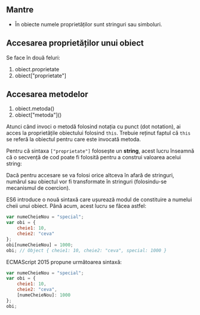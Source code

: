 ## Mantre

- În obiecte numele proprietăților sunt stringuri sau simboluri.

## Accesarea proprietăților unui obiect

Se face în două feluri:
1. obiect.proprietate
2. obiect\["proprietate"]

## Accesarea metodelor

1. obiect.metoda()
2. obiect\["metoda"]()

Atunci când invoci o metodă folosind notația cu punct (dot notation), ai acces la proprietățile obiectului folosind `this`. Trebuie reținut faptul că `this` se referă la obiectul pentru care este invocată metoda.

Pentru că sintaxa `["proprietate"]` folosește un **string**, acest lucru înseamnă că o secvență de cod poate fi folosită pentru a construi valoarea acelui string:

Dacă pentru accesare se va folosi orice altceva în afară de stringuri, numărul sau obiectul vor fi transformate în stringuri (folosindu-se mecanismul de coercion).

ES6 introduce o nouă sintaxă care ușurează modul de constituire a numelui cheii unui obiect. Până acum, acest lucru se făcea astfel:

```javascript
var numeCheieNou = "special";
var obi = {
	cheie1: 10,
	cheie2: "ceva"
};
obi[numeCheieNou] = 1000;
obi; // Object { cheie1: 10, cheie2: "ceva", special: 1000 }
```

ECMAScript 2015 propune următoarea sintaxă:

```javascript
var numeCheieNou = "special";
var obi = {
	cheie1: 10,
	cheie2: "ceva",
	[numeCheieNou]: 1000
};
obi;
```
